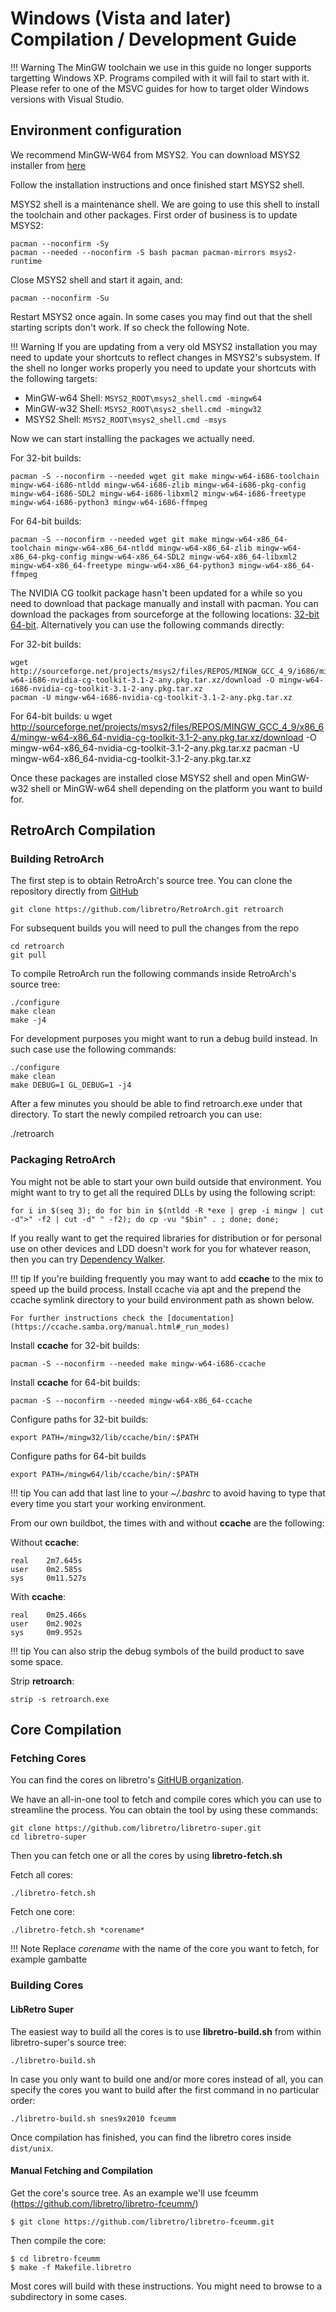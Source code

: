 # Windows (Vista and later) Compilation / Development Guide

!!! Warning
    The MinGW toolchain we use in this guide no longer supports targetting Windows XP. Programs compiled with it will fail to   start with it.
    Please refer to one of the MSVC guides for how to target older Windows versions with Visual Studio.

## Environment configuration

We recommend MinGW-W64 from MSYS2. You can download MSYS2 installer from [here](http://msys2.github.io/)

Follow the installation instructions and once finished start MSYS2 shell.

MSYS2 shell is a maintenance shell. We are going to use this shell to install the toolchain and other packages. First order of business is to update MSYS2:

    pacman --noconfirm -Sy
    pacman --needed --noconfirm -S bash pacman pacman-mirrors msys2-runtime

Close MSYS2 shell and start it again, and:

    pacman --noconfirm -Su

Restart MSYS2 once again. In some cases you may find out that the shell starting scripts don't work. If so check the following Note.

!!! Warning
    If you are updating from a very old MSYS2 installation you may need to update your shortcuts to reflect changes in MSYS2's subsystem. If the shell no longer works properly you need to update your shortcuts with the following targets:

- MinGW-w64 Shell: `MSYS2_ROOT\msys2_shell.cmd -mingw64`
- MinGW-w32 Shell: `MSYS2_ROOT\msys2_shell.cmd -mingw32`
- MSYS2 Shell: `MSYS2_ROOT\msys2_shell.cmd -msys`

Now we can start installing the packages we actually need.

For 32-bit builds:

    pacman -S --noconfirm --needed wget git make mingw-w64-i686-toolchain mingw-w64-i686-ntldd mingw-w64-i686-zlib mingw-w64-i686-pkg-config mingw-w64-i686-SDL2 mingw-w64-i686-libxml2 mingw-w64-i686-freetype mingw-w64-i686-python3 mingw-w64-i686-ffmpeg

For 64-bit builds:

    pacman -S --noconfirm --needed wget git make mingw-w64-x86_64-toolchain mingw-w64-x86_64-ntldd mingw-w64-x86_64-zlib mingw-w64-x86_64-pkg-config mingw-w64-x86_64-SDL2 mingw-w64-x86_64-libxml2 mingw-w64-x86_64-freetype mingw-w64-x86_64-python3 mingw-w64-x86_64-ffmpeg

The NVIDIA CG toolkit package hasn't been updated for a while so you need to download that package manually and install with pacman. You can download the packages from sourceforge at the following locations: [32-bit](http://sourceforge.net/projects/msys2/files/REPOS/MINGW_GCC_4_9/i686/mingw-w64-i686-nvidia-cg-toolkit-3.1-2-any.pkg.tar.xz/download) [64-bit](http://sourceforge.net/projects/msys2/files/REPOS/MINGW_GCC_4_9/x86_64/mingw-w64-x86_64-nvidia-cg-toolkit-3.1-2-any.pkg.tar.xz/download). Alternatively you can use the following commands directly:

For 32-bit builds:

    wget http://sourceforge.net/projects/msys2/files/REPOS/MINGW_GCC_4_9/i686/mingw-w64-i686-nvidia-cg-toolkit-3.1-2-any.pkg.tar.xz/download -O mingw-w64-i686-nvidia-cg-toolkit-3.1-2-any.pkg.tar.xz
    pacman -U mingw-w64-i686-nvidia-cg-toolkit-3.1-2-any.pkg.tar.xz

For 64-bit builds:
u
    wget http://sourceforge.net/projects/msys2/files/REPOS/MINGW_GCC_4_9/x86_64/mingw-w64-x86_64-nvidia-cg-toolkit-3.1-2-any.pkg.tar.xz/download -O mingw-w64-x86_64-nvidia-cg-toolkit-3.1-2-any.pkg.tar.xz
    pacman -U mingw-w64-x86_64-nvidia-cg-toolkit-3.1-2-any.pkg.tar.xz

Once these packages are installed close MSYS2 shell and open MinGW-w32 shell or MinGW-w64 shell depending on the platform you want to build for.

## RetroArch Compilation
### Building RetroArch

The first step is to obtain RetroArch's source tree.
You can clone the repository directly from [GitHub](https://github.com/libretro/RetroArch)

    git clone https://github.com/libretro/RetroArch.git retroarch

For subsequent builds you will need to pull the changes from the repo

    cd retroarch
    git pull

To compile RetroArch run the following commands inside RetroArch's source tree:

    ./configure
    make clean
    make -j4

For development purposes you might want to run a debug build instead. In such case use the following commands:

    ./configure
    make clean
    make DEBUG=1 GL_DEBUG=1 -j4

After a few minutes you should be able to find retroarch.exe under that directory. To start the newly compiled retroarch you can use: 

   ./retroarch

### Packaging RetroArch

You might not be able to start your own build outside that environment. You might want to try to get all the required DLLs by using the following script:

    for i in $(seq 3); do for bin in $(ntldd -R *exe | grep -i mingw | cut -d">" -f2 | cut -d" " -f2); do cp -vu "$bin" . ; done; done;

If you really want to get the required libraries for distribution or for personal use on other devices and LDD doesn't work for you for whatever reason, then you can try [Dependency Walker](http://www.dependencywalker.com/). 

!!! tip
    If you're building frequently you may want to add **ccache** to the mix to speed up the build process. 
    Install ccache via apt and the prepend the ccache symlink directory to your build environment path as shown below. 
    
    For further instructions check the [documentation](https://ccache.samba.org/manual.html#_run_modes)

Install **ccache** for 32-bit builds:

    pacman -S --noconfirm --needed make mingw-w64-i686-ccache

Install **ccache** for 64-bit builds:

    pacman -S --noconfirm --needed mingw-w64-x86_64-ccache

Configure paths for 32-bit builds:

    export PATH=/mingw32/lib/ccache/bin/:$PATH

Configure paths for 64-bit builds

    export PATH=/mingw64/lib/ccache/bin/:$PATH

!!! tip
    You can add that last line to your *~/.bashrc* to avoid having to type that every time you start your working environment.

From our own buildbot, the times with and without **ccache** are the following:

Without **ccache**:

    real    2m7.645s
    user    0m2.585s
    sys     0m11.527s

With **ccache**:

    real    0m25.466s
    user    0m2.902s
    sys     0m9.952s


!!! tip
    You can also strip the debug symbols of the build product to save some space.

Strip **retroarch**: 

    strip -s retroarch.exe

## Core Compilation

### Fetching Cores

You can find the cores on libretro's [GitHUB organization](https://github.com/libretro/). 

We have an all-in-one tool to fetch and compile cores which you can use to streamline the process.
You can obtain the tool by using these commands:

    git clone https://github.com/libretro/libretro-super.git
    cd libretro-super

Then you can fetch one or all the cores by using **libretro-fetch.sh**

Fetch all cores:

    ./libretro-fetch.sh

Fetch one core:

    ./libretro-fetch.sh *corename*

!!! Note
     Replace *corename* with the name of the core you want to fetch, for example gambatte

### Building Cores

#### LibRetro Super

The easiest way to build all the cores is to use **libretro-build.sh** from within libretro-super's source tree:

    ./libretro-build.sh

In case you only want to build one and/or more cores instead of all, you can specify the cores you want to build after the first command in no particular order:

    ./libretro-build.sh snes9x2010 fceumm

Once compilation has finished, you can find the libretro cores inside `dist/unix`.

#### Manual Fetching and Compilation

Get the core's source tree. As an example we'll use fceumm (https://github.com/libretro/libretro-fceumm/)

    $ git clone https://github.com/libretro/libretro-fceumm.git

Then compile the core: 

    $ cd libretro-fceumm
    $ make -f Makefile.libretro
    
Most cores will build with these instructions. You might need to browse to a subdirectory in some cases.
